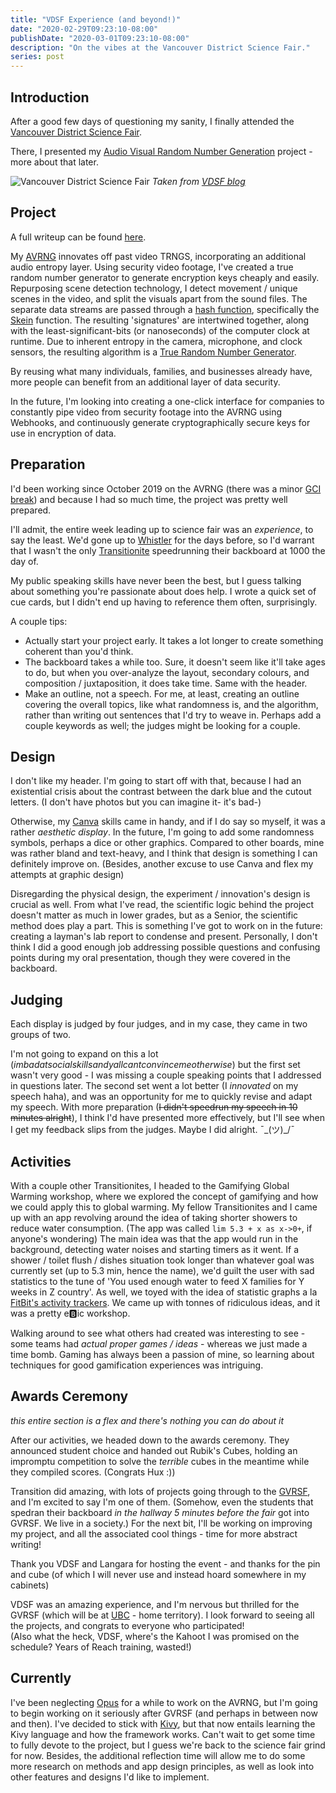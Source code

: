```yaml
---
title: "VDSF Experience (and beyond!)"
date: "2020-02-29T09:23:10-08:00"
publishDate: "2020-03-01T09:23:10-08:00"
description: "On the vibes at the Vancouver District Science Fair."
series: post
---
```


## Introduction
After a good few days of questioning my sanity, I finally attended the [Vancouver District Science Fair](https://blogs.vsb.bc.ca/vdsf/).  

There, I presented my [Audio Visual Random Number Generation](https://github.com/kewbish/AVRNG) project - more about that later.  

![Vancouver District Science Fair](https://blogs.vsb.bc.ca/vdsf/files/2019/06/cropped-VDSF2018.floor3_.jpg)
*Taken from [VDSF blog](https://blogs.vsb.bc.ca/vdsf/)*  

## Project
A full writeup can be found [here](https://kewbish.github.io/AVRNG).  

My [AVRNG](https://github.com/kewbish/AVRNG) innovates off past video TRNGS, incorporating an additional audio entropy layer. Using security video footage, I've created a true random number generator to generate encryption keys cheaply and easily. Repurposing scene detection technology, I detect movement / unique scenes in the video, and split the visuals apart from the sound files. The separate data streams are passed through a [hash function](https://en.wikipedia.org/wiki/Hash_function), specifically the [Skein](https://en.wikipedia.org/wiki/Skein_(hash_function)) function. The resulting 'signatures' are intertwined together, along with the least-significant-bits (or nanoseconds) of the computer clock at runtime. Due to inherent entropy in the camera, microphone, and clock sensors, the resulting algorithm is a [True Random Number Generator](https://en.wikipedia.org/wiki/Hardware_random_number_generator).  

By reusing what many individuals, families, and businesses already have, more people can benefit from an additional layer of data security.   

In the future, I'm looking into creating a one-click interface for companies to constantly pipe video from security footage into the AVRNG using Webhooks, and continuously generate cryptographically secure keys for use in encryption of data.  

## Preparation
I'd been working since October 2019 on the AVRNG (there was a minor [GCI break](https://kewbish.github.io/blog/posts/200214//index.html)) and because I had so much time, the project was pretty well prepared.  

I'll admit, the entire week leading up to science fair was an *experience*, to say the least. We'd gone up to [Whistler](https://whistlerblackcomb.com) for the days before, so I'd warrant that I wasn't the only [Transitionite](https://universitytransition.ca) speedrunning their backboard at 1000 the day of.  

My public speaking skills have never been the best, but I guess talking about something you're passionate about does help. I wrote a quick set of cue cards, but I didn't end up having to reference them often, surprisingly.  

A couple tips:
- Actually start your project early. It takes a lot longer to create something coherent than you'd think.
- The backboard takes a while too. Sure, it doesn't seem like it'll take ages to do, but when you over-analyze the layout, secondary colours, and composition / juxtaposition, it does take time. Same with the header.
- Make an outline, not a speech. For me, at least, creating an outline covering the overall topics, like what randomness is, and the algorithm, rather than writing out sentences that I'd try to weave in. Perhaps add a couple keywords as well; the judges might be looking for a couple. 

## Design
I don't like my header. I'm going to start off with that, because I had an existential crisis about the contrast between the dark blue and the cutout letters. (I don't have photos but you can imagine it- it's bad-)  

Otherwise, my [Canva](https://canva.com) skills came in handy, and if I do say so myself, it was a rather *aesthetic display*. In the future, I'm going to add some randomness symbols, perhaps a dice or other graphics. Compared to other boards, mine was rather bland and text-heavy, and I think that design is something I can definitely improve on. (Besides, another excuse to use Canva and flex my attempts at graphic design)  

Disregarding the physical design, the experiment / innovation's design is crucial as well. From what I've read, the scientific logic behind the project doesn't matter as much in lower grades, but as a Senior, the scientific method does play a part. This is something I've got to work on in the future: creating a layman's lab report to condense and present. Personally, I don't think I did a good enough job addressing possible questions and confusing points during my oral presentation, though they were covered in the backboard.  

## Judging
Each display is judged by four judges, and in my case, they came in two groups of two.  

I'm not going to expand on this a lot (*imbadatsocialskillsandyallcantconvincemeotherwise*) but the first set wasn't very good - I was missing a couple speaking points that I addressed in questions later. The second set went a lot better (I *innovated* on my speech haha), and was an opportunity for me to quickly revise and adapt my speech. With more preparation (~~I didn't speedrun my speech in 10 minutes alright~~), I think I'd have presented more effectively, but I'll see when I get my feedback slips from the judges. Maybe I did alright. ¯\_(ツ)_/¯  

## Activities
With a couple other Transitionites, I headed to the Gamifying Global Warming workshop, where we explored the concept of gamifying and how we could apply this to global warming. My fellow Transitionites and I came up with an app revolving around the idea of taking shorter showers to reduce water consumption. (The app was called `lim 5.3 + x as x->0+`, if anyone's wondering) The main idea was that the app would run in the background, detecting water noises and starting timers as it went. If a shower / toilet flush / dishes situation took longer than whatever goal was currently set (up to 5.3 min, hence the name), we'd guilt the user with sad statistics to the tune of 'You used enough water to feed X families for Y weeks in Z country'. As well, we toyed with the idea of statistic graphs a la [FitBit's activity trackers](https://www.reddit.com/r/fitbit/comments/a3fi51/should_i_take_these_statistics_from_my_fitbit/). We came up with tonnes of ridiculous ideas, and it was a pretty e🅱️ic workshop.  

Walking around to see what others had created was interesting to see - some teams had *actual proper games / ideas* - whereas we just made a time bomb. Gaming has always been a passion of mine, so learning about techniques for good gamification experiences was intriguing.  

## Awards Ceremony
*this entire section is a flex and there's nothing you can do about it*  

After our activities, we headed down to the awards ceremony. They announced student choice and handed out Rubik's Cubes, holding an impromptu competition to solve the *terrible* cubes in the meantime while they compiled scores. (Congrats Hux :))  

Transition did amazing, with lots of projects going through to the [GVRSF](http://gvrsf.ca/), and I'm excited to say I'm one of them. (Somehow, even the students that spedran their backboard *in the hallway 5 minutes before the fair* got into GVRSF. We live in a society.) For the next bit, I'll be working on improving my project, and all the associated cool things - time for more abstract writing!  

Thank you VDSF and Langara for hosting the event - and thanks for the pin and cube (of which I will never use and instead hoard somewhere in my cabinets)

VDSF was an amazing experience, and I'm nervous but thrilled for the GVRSF (which will be at [UBC](https://ubc.ca) - home territory). I look forward to seeing all the projects, and congrats to everyone who participated!  
(Also what the heck, VDSF, where's the Kahoot I was promised on the schedule? Years of Reach training, wasted!)

## Currently
I've been neglecting [Opus](https://github.com/kewbish/opus) for a while to work on the AVRNG, but I'm going to begin working on it seriously after GVRSF (and perhaps in between now and then). I've decided to stick with [Kivy](https://kivy.org), but that now entails learning the Kivy language and how the framework works. Can't wait to get some time to fully devote to the project, but I guess we're back to the science fair grind for now. Besides, the additional reflection time will allow me to do some more research on methods and app design principles, as well as look into other features and designs I'd like to implement.  
